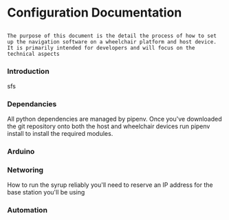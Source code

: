 # Configuration Documentation
## 

`The purpose of this document is the detail the process of how to set up the navigation software on a wheelchair platform and host device. It is primarily intended for developers and will focus on the technical aspects`

### Introduction
sfs
### Dependancies
All python dependencies are managed by pipenv. Once you've downloaded the git repository onto both the host and wheelchair devices run pipenv install to install the required modules.
### Arduino 

### Networing 
How to run the syrup reliably you'll need to reserve an IP address for the base station you'll be using

### Automation